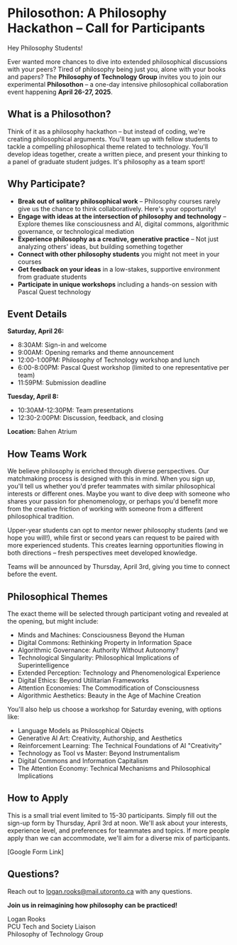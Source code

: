 # **Philosothon: A Philosophy Hackathon – Call for Participants**

Hey Philosophy Students!

Ever wanted more chances to dive into extended philosophical discussions with your peers? Tired of philosophy being just you, alone with your books and papers? The **Philosophy of Technology Group** invites you to join our experimental **Philosothon** – a one-day intensive philosophical collaboration event happening **April 26-27, 2025**.

## **What is a Philosothon?**

Think of it as a philosophy hackathon – but instead of coding, we're creating philosophical arguments. You'll team up with fellow students to tackle a compelling philosophical theme related to technology. You'll develop ideas together, create a written piece, and present your thinking to a panel of graduate student judges. It's philosophy as a team sport!

## **Why Participate?**

* **Break out of solitary philosophical work** – Philosophy courses rarely give us the chance to think collaboratively. Here's your opportunity!
* **Engage with ideas at the intersection of philosophy and technology** – Explore themes like consciousness and AI, digital commons, algorithmic governance, or technological mediation
* **Experience philosophy as a creative, generative practice** – Not just analyzing others' ideas, but building something together
* **Connect with other philosophy students** you might not meet in your courses
* **Get feedback on your ideas** in a low-stakes, supportive environment from graduate students
* **Participate in unique workshops** including a hands-on session with Pascal Quest technology

## **Event Details**

**Saturday, April 26:**
* 8:30AM: Sign-in and welcome
* 9:00AM: Opening remarks and theme announcement
* 12:00-1:00PM: Philosophy of Technology workshop and lunch
* 6:00-8:00PM: Pascal Quest workshop (limited to one representative per team)
* 11:59PM: Submission deadline

**Tuesday, April 8:**
* 10:30AM-12:30PM: Team presentations
* 12:30-2:00PM: Discussion, feedback, and closing

**Location:** Bahen Atrium

## **How Teams Work**

We believe philosophy is enriched through diverse perspectives. Our matchmaking process is designed with this in mind. When you sign up, you'll tell us whether you'd prefer teammates with similar philosophical interests or different ones. Maybe you want to dive deep with someone who shares your passion for phenomenology, or perhaps you'd benefit more from the creative friction of working with someone from a different philosophical tradition.

Upper-year students can opt to mentor newer philosophy students (and we hope you will!), while first or second years can request to be paired with more experienced students. This creates learning opportunities flowing in both directions – fresh perspectives meet developed knowledge.

Teams will be announced by Thursday, April 3rd, giving you time to connect before the event.

## **Philosophical Themes**

The exact theme will be selected through participant voting and revealed at the opening, but might include:

* Minds and Machines: Consciousness Beyond the Human
* Digital Commons: Rethinking Property in Information Space
* Algorithmic Governance: Authority Without Autonomy?
* Technological Singularity: Philosophical Implications of Superintelligence
* Extended Perception: Technology and Phenomenological Experience
* Digital Ethics: Beyond Utilitarian Frameworks
* Attention Economies: The Commodification of Consciousness
* Algorithmic Aesthetics: Beauty in the Age of Machine Creation

You'll also help us choose a workshop for Saturday evening, with options like:

* Language Models as Philosophical Objects
* Generative AI Art: Creativity, Authorship, and Aesthetics
* Reinforcement Learning: The Technical Foundations of AI "Creativity"
* Technology as Tool vs Master: Beyond Instrumentalism
* Digital Commons and Information Capitalism
* The Attention Economy: Technical Mechanisms and Philosophical Implications

## **How to Apply**

This is a small trial event limited to 15-30 participants. Simply fill out the sign-up form by Thursday, April 3rd at noon. We'll ask about your interests, experience level, and preferences for teammates and topics. If more people apply than we can accommodate, we'll aim for a diverse mix of participants.

[Google Form Link]

## **Questions?**

Reach out to logan.rooks@mail.utoronto.ca with any questions.


**Join us in reimagining how philosophy can be practiced!**

Logan Rooks  
PCU Tech and Society Liaison  
Philosophy of Technology Group